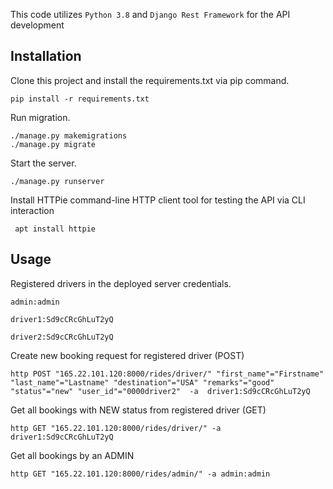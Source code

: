 This code utilizes `Python 3.8` and `Django Rest Framework` for the API development 


Installation
------------
Clone this project and install the requirements.txt via pip command.
    
    pip install -r requirements.txt

Run migration. 

    ./manage.py makemigrations
    ./manage.py migrate

Start the server.

    ./manage.py runserver

Install HTTPie command-line HTTP client tool for testing the API via CLI interaction

     apt install httpie 


Usage
-----
Registered drivers in the deployed server credentials.

    admin:admin

    driver1:Sd9cCRcGhLuT2yQ

    driver2:Sd9cCRcGhLuT2yQ


Create new booking request for registered driver (POST)
    
    http POST "165.22.101.120:8000/rides/driver/" "first_name"="Firstname" "last_name"="Lastname" "destination"="USA" "remarks"="good" "status"="new" "user_id"="0000driver2"  -a  driver1:Sd9cCRcGhLuT2yQ

Get all bookings with NEW status from registered driver (GET)

    http GET "165.22.101.120:8000/rides/driver/" -a driver1:Sd9cCRcGhLuT2yQ

Get all bookings by an ADMIN

    http GET "165.22.101.120:8000/rides/admin/" -a admin:admin
